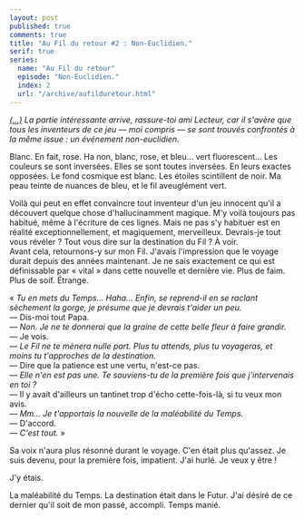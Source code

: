 ```yaml
---
layout: post
published: true
comments: true
title: "Au Fil du retour #2 : Non-Euclidien."
serif: true
series:
  name: "Au Fil du retour"
  episode: "Non-Euclidien."
  index: 2
  url: "/archive/aufilduretour.html"
---
```

*[(…)](/2013/09/18/au-fil-du-retour-1.html) La partie intéressante arrive, rassure-toi ami Lecteur, car il s'avère que tous les inventeurs de ce jeu — moi compris — se sont trouvés confrontés à la même issue : un événement non-euclidien.*

Blanc. En fait, rose. Ha non, blanc, rose, et bleu… vert fluorescent… Les couleurs se sont inversées. Elles se sont toutes inversées. En leurs exactes opposées. Le fond cosmique est blanc. Les étoiles scintillent de noir. Ma peau teinte de nuances de bleu, et le fil aveuglément vert.

Voilà qui peut en effet convaincre tout inventeur d'un jeu innocent qu'il a découvert quelque chose d'hallucinamment magique. M'y voilà toujours pas habitué, même à l'écriture de ces lignes. Mais ne pas s'y habituer est en réalité exceptionnellement, et magiquement, merveilleux. Devrais-je tout vous révéler ? Tout vous dire sur la destination du Fil ? À voir.  
Avant cela, retournons-y sur mon Fil. J'avais l'impression que le voyage durait depuis des années maintenant. Je ne sais exactement ce qui est définissable par « vital » dans cette nouvelle et dernière vie. Plus de faim. Plus de soif. Étrange.

« *Tu en mets du Temps… Haha… Enfin, se reprend-il en se raclant sèchement la gorge, je présume que je devrais t'aider un peu.*  
— Dis-moi tout Papa.  
— *Non. Je ne te donnerai que la graine de cette belle fleur à faire grandir.*  
— Je vois.  
— *Le Fil ne te mènera nulle part. Plus tu attends, plus tu voyageras, et moins tu t'approches de la destination.*  
— Dire que la patience est une vertu, n'est-ce pas.  
— *Elle n'en est pas une. Te souviens-tu de la première fois que j'intervenais en toi ?*  
— Il y avait d'ailleurs un tantinet trop d'écho cette-fois-là, si tu veux mon avis.  
— *Mm… Je t'apportais la nouvelle de la maléabilité du Temps.*  
— D'accord.  
— *C'est tout.* »

Sa voix n'aura plus résonné durant le voyage. C'en était plus qu'assez. Je suis devenu, pour la première fois, impatient. J'ai hurlé. Je veux y être !

J'y étais.

La maléabilité du Temps.
La destination était dans le Futur. J'ai désiré de ce dernier qu'il soit de mon passé, accompli. Temps manié.
